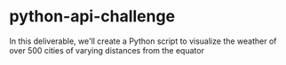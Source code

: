 # python-api-challenge
In this deliverable, we'll create a Python script to visualize the weather of over 500 cities of varying distances from the equator
